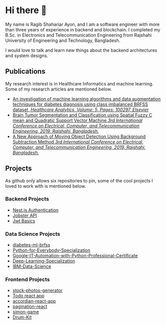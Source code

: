 # Hi there 👋

My name is Ragib Shahariar Ayon, and I am a software engineer with more than three years of experience in backend and blockchain. I completed my B.Sc. in Electronics and Telecommunication Engineering from Rajshahi University of Engineering and Technology, Bangladesh.

I would love to talk and learn new things about the backend architectures and system designs.

## Publications

My research interest is in Healthcare Informatics and machine learning. Some of my research articles are mentioned below.

- [An investigation of machine learning algorithms and data augmentation techniques for diabetes diagnosis using class imbalanced BRFSS dataset, _Healthcare Analytics, Volume: 5, Pages: 100297, Elsevier_](https://www.sciencedirect.com/science/article/pii/S2772442523001648)
- [Brain Tumor Segmentation and Classification using Spatial Fuzzy C mean and Quadratic Support Vector Machine,_3rd International Conference on Electrical, Computer, and Telecommunication Engineering, 2019, Rajshahi, Bangladesh._](https://ieeexplore.ieee.org/abstract/document/9303511/)
- [A New Approach of Moving Object Detection Using Background Subtraction Method _3rd International Conference on Electrical, Computer, and Telecommunication Engineering, 2019, Rajshahi, Bangladesh._](https://ieeexplore.ieee.org/abstract/document/9303552/)

## Projects

As github only allows six repositories to pin, some of the cool projects I loved to work with is mentioned below.

### Backend Projects

- [Nest.js Authentication](https://github.com/ragibayon/nestjs-authentication)
- [Jobster API](https://github.com/ragibayon/Jobster)
- [Jwt Basics](https://github.com/ragibayon/JWT-basics)

### Data Science Projects

- [diabetes-ml-brfss](https://github.com/ragibayon/diabetes-ml-brfss)
- [Python-for-Everybody-Specialization](https://github.com/ragibayon/Python-for-Everybody-Specialization)
- [Google-IT-Automation-with-Python-Professional-Certificate](https://github.com/ragibayon/Google-IT-Automation-with-Python-Professional-Certificate)
- [Deep-Learning-Specialization](https://github.com/ragibayon/Deep-Learning-Specialization)
- [IBM-Data-Science](https://github.com/ragibayon/IBM-Data-Science)

### Frontend Projects

- [stock-photos-generator](https://github.com/ragibayon/stock-photos-generator)
- [Todo react app](https://github.com/ragibayon/Todo-react-app)
- [accordian-react-app](https://github.com/ragibayon/accordian-react-app)
- [pagination-react](https://github.com/ragibayon/pagination-react)
- [simon-game](https://github.com/ragibayon/simon-game)
- [Drum-Kit](https://github.com/ragibayon/Drum-Kit)
